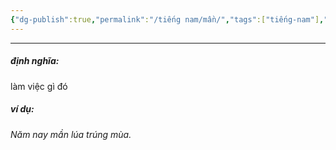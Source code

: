 ```yaml
---
{"dg-publish":true,"permalink":"/tiếng nam/mần/","tags":["tiếng-nam"],"created":"2025-08-14T09:08:53.955+07:00"}
---
```


---

##### định nghĩa:
làm việc gì đó

##### ví dụ:
*Năm nay mần lúa trúng mùa.*

